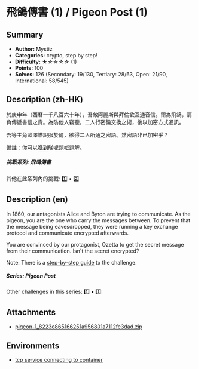 飛鴿傳書 (1) / Pigeon Post (1)
===

## Summary

* **Author:** Mystiz
* **Categories:** crypto, step by step!
* **Difficulty:** ★☆☆☆☆ (1)
* **Points:** 100
* **Solves:** 126 (Secondary: 19/130, Tertiary: 28/63, Open: 21/90, International: 58/545)

## Description (zh-HK)

於庚申年（西曆一千八百六十年），吾敵阿麗斯與拜倫欲互通音信。爾為飛鴿，肩負傳遞書信之責。為防他人竊聽，二人行密鑰交換之術，後以加密方式通訊。

吾等主角歐澤塔說服於爾，欲得二人所通之密語。然密語非已加密乎？

備註：你可以[喺到](https://hackmd.io/@blackb6a/hkcert-ctf-2024-ii-zh-449d7d78f978a2d4)睇呢題嘅題解。

##### 挑戰系列: 飛鴿傳書

其他在此系列內的挑戰: [1️⃣](/challenges/220391850) • [2️⃣](/challenges/454056428)

## Description (en)

In 1860, our antagonists Alice and Byron are trying to communicate. As the pigeon, you are the one who carry the messages between. To prevent that the message being eavesdropped, they were running a key exchange protocol and communicate encrypted afterwards.

You are convinced by our protagonist, Ozetta to get the secret message from their communication. Isn't the secret encrypted?

Note: There is a [step-by-step guide](https://hackmd.io/@blackb6a/hkcert-ctf-2024-ii-en-07128acbc80dd0a4) to the challenge.

##### Series: Pigeon Post

Other challenges in this series: [1️⃣](/challenges/220391850) • [2️⃣](/challenges/454056428)

## Attachments

- [pigeon-1_8223e865166251a956801a7112fe3dad.zip](https://github.com/blackb6a/hkcert-ctf-2024-challenges-public/releases/download/v1.0.0/pigeon-1_8223e865166251a956801a7112fe3dad.zip)


## Environments

- [tcp service connecting to container](env)


